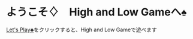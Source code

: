 # ようこそ♢　High and Low Gameへ♠
[Let's Play♣](https://itakuramayu-streamlit-practice090-pageshigh-and-low-game-8qldvn.streamlit.app/)をクリックすると、High and Low Gameで遊べます

